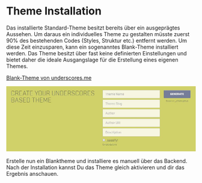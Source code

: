 # Theme Installation
Das installierte Standard-Theme besitzt bereits über ein ausgeprägtes Aussehen. Um daraus ein individuelles Theme zu gestalten müsste zuerst 90% des bestehenden Codes (Styles, Struktur etc.) entfernt werden. Um diese Zeit einzusparen, kann ein sogenanntes Blank-Theme installiert werden. Das Theme besitzt über fast keine definierten Einstellungen und bietet daher die ideale Ausgangslage für die Erstellung eines eigenen Themes.

[Blank-Theme von underscores.me](http://underscores.me/)

![Underscores Theme Download](res/underscores.jpg)

Erstelle nun ein Blanktheme und installiere es manuell über das Backend. Nach der Installation kannst Du das Theme gleich aktivieren und dir das Ergebnis anschauen.